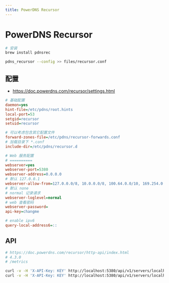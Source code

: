 ```yaml
---
title: PowerDNS Recursor
---
```


# PowerDNS Recursor

```bash
# 安装
brew install pdnsrec

pdns_recursor --config >> files/recursor.conf
```

<!--
socket-dir=/
Dec 04 16:00:22 Answer to google.com|A for 127.0.0.1:50371 validates as Bogus
-->

## 配置

- https://doc.powerdns.com/recursor/settings.html

```ini
# 基础配置
daemon=yes
hint-file=/etc/pdns/root.hints
local-port=53
setgid=recursor
setuid=recursor

# 可以考虑包含其它配置文件
forward-zones-file=/etc/pdns/recursor-forwards.conf
# 加载目录下 *.conf
include-dir=/etc/pdns/recursor.d

# Web 服务配置
# ==========
webserver=yes
webserver-port=5380
webserver-address=0.0.0.0
# 默认 127.0.0.1
webserver-allow-from=127.0.0.0/8, 10.0.0.0/8, 100.64.0.0/10, 169.254.0.0/16, 192.168.0.0/16, 172.16.0.0/12, ::1/128, fc00::/7, fe80::/10
# 默认 none
# normal 记录请求
webserver-loglevel=normal
# web 查看密码
webserver-password=
api-key=changme

# enable ipv6
query-local-address6=::
```

## API

```bash
# https://doc.powerdns.com/recursor/http-api/index.html
# 4.3.0
# /metrics

curl -v -H 'X-API-Key: KEY' http://localhost:5380/api/v1/servers/localhost | jq
curl -v -H 'X-API-Key: KEY' http://localhost:5380/api/v1/servers/localhost/zones | jq
```
